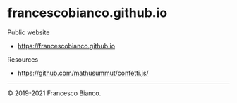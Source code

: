 # francescobianco.github.io

Public website

* <https://francescobianco.github.io>

Resources

* <https://github.com/mathusummut/confetti.js/>

----

© 2019-2021 Francesco Bianco.
